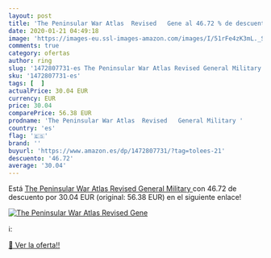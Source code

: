```yaml
---
layout: post
title: 'The Peninsular War Atlas  Revised   Gene al 46.72 % de descuento'
date: 2020-01-21 04:49:18
image: 'https://images-eu.ssl-images-amazon.com/images/I/51rFe4zK3mL._SL400_.jpg'
comments: true
category: ofertas
author: ring
slug: '1472807731-es The Peninsular War Atlas Revised General Military'
sku: '1472807731-es'
tags: [  ]
actualPrice: 30.04 EUR
currency: EUR
price: 30.04
comparePrice: 56.38 EUR
prodname: 'The Peninsular War Atlas  Revised   General Military '
country: 'es'
flag: '🇪🇸'
brand: ''
buyurl: 'https://www.amazon.es/dp/1472807731/?tag=tolees-21'
descuento: '46.72'
average: '30.04'
---
```


Está [The Peninsular War Atlas  Revised   General Military ](https://www.amazon.es/dp/1472807731/?tag=tolees-21) con 46.72 de descuento por 30.04 EUR (original: 56.38 EUR) en el siguiente enlace!

[![The Peninsular War Atlas  Revised   Gene](https://images-eu.ssl-images-amazon.com/images/I/51rFe4zK3mL._SL400_.jpg)](https://www.amazon.es/dp/1472807731/?tag=tolees-21)

ℹ️:


[🛒 Ver la oferta!!](https://www.amazon.es/dp/1472807731/?tag=tolees-21)
